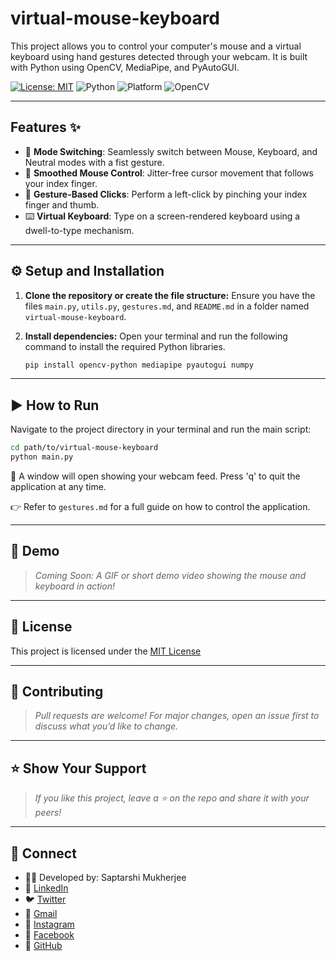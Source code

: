 # virtual-mouse-keyboard

This project allows you to control your computer's mouse and a virtual keyboard using hand gestures detected through your webcam. It is built with Python using OpenCV, MediaPipe, and PyAutoGUI.

[![License: MIT](https://img.shields.io/badge/License-MIT-yellow.svg)](LICENSE)
![Python](https://img.shields.io/badge/Python-3.7%2B-blue)
![Platform](https://img.shields.io/badge/Platform-Windows%7CLinux-lightgrey)
![OpenCV](https://img.shields.io/badge/OpenCV-4.5%2B-brightgreen)

---

## Features ✨

* 🧠 **Mode Switching**: Seamlessly switch between Mouse, Keyboard, and Neutral modes with a fist gesture.
* 🎯 **Smoothed Mouse Control**: Jitter-free cursor movement that follows your index finger.
* 🤏 **Gesture-Based Clicks**: Perform a left-click by pinching your index finger and thumb.
* ⌨️ **Virtual Keyboard**: Type on a screen-rendered keyboard using a dwell-to-type mechanism.

---

## ⚙️ Setup and Installation

1.  **Clone the repository or create the file structure:**
    Ensure you have the files `main.py`, `utils.py`, `gestures.md`, and `README.md` in a folder named `virtual-mouse-keyboard`.

2.  **Install dependencies:**
    Open your terminal and run the following command to install the required Python libraries.
    ```bash
    pip install opencv-python mediapipe pyautogui numpy
    ```
---

## ▶️ How to Run

Navigate to the project directory in your terminal and run the main script:

```bash
cd path/to/virtual-mouse-keyboard
python main.py
```

📸 A window will open showing your webcam feed. 
Press 'q' to quit the application at any time. 

👉 Refer to `gestures.md` for a full guide on how to control the application.

---

## 📸 Demo
> *Coming Soon: A GIF or short demo video showing the mouse and keyboard in action!*

---

## 📃 License
This project is licensed under the [MIT License](https://opensource.org/license/mit)

---

## 🙌 Contributing
> *Pull requests are welcome! For major changes, open an issue first to discuss what you’d like to change.*

---

## ⭐ Show Your Support
> *If you like this project, leave a ⭐ on the repo and share it with your peers!*

---

## 🔗 Connect
-  👨‍💻 Developed by: Saptarshi Mukherjee
-  💼 [LinkedIn](https://www.linkedin.com/in/saptarshi-mukherjee-096191263)
-  🐦 [Twitter](https://x.com/MukherjeeXii) 
-  📧 [Gmail](mailto:mukherjeesaptarshi289@gmail.com)
-  📸 [Instagram](https://www.instagram.com/saptarshi.mukherjee.31392?igsh=a3JjbW5kbGhmdHcw)
-  📘 [Facebook](https://www.facebook.com/saptarshi.mukherjee.31392?mibextid=ZbWKwL)
-  🐙 [GitHub](https://github.com/Sappymukherjee214)
